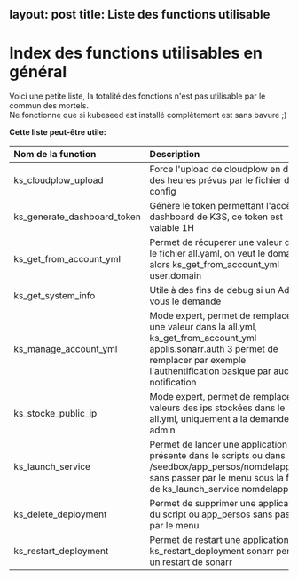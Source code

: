 layout: post
title: Liste des functions utilisable
---
# Index des functions utilisables en général

Voici une petite liste, la totalité des fonctions n'est pas utilisable par le commun des mortels.<br>
Ne fonctionne que si kubeseed est installé complètement est sans bavure ;)

**__Cette liste peut-être utile:__**

| Nom de la function          | Description |
|:----------------------------|:------------|
| ks_cloudplow_upload         | Force l'upload de cloudplow en dehors des heures prévus par le fichier de config |
| ks_generate_dashboard_token | Génère le token permettant l'accès au dashboard de K3S, ce token est valable 1H |
| ks_get_from_account_yml     | Permet de récuperer une valeur dans le fichier all.yaml, on veut le domaine alors ks_get_from_account_yml user.domain |
| ks_get_system_info          | Utile à des fins de debug si un Admin vous le demande |
| ks_manage_account_yml       | Mode expert, permet de remplacer une valeur dans la all.yml, ks_get_from_account_yml applis.sonarr.auth 3 permet de remplacer par exemple l'authentification basique par aucune notification |
| ks_stocke_public_ip         | Mode expert, permet de remplacer les valeurs des ips stockées dans le all.yml, uniquement a la demande d'un admin |
| ks_launch_service           | Permet de lancer une application présente dans le scripts ou dans /seedbox/app_persos/nomdelappli.yml sans passer par le menu sous la forme de ks_launch_service nomdelappli |
| ks_delete_deployment        | Permet de supprimer une application du script ou app_persos sans passer par le menu |
| ks_restart_deployment       | Permet de restart une application, ks_restart_deployment sonarr permet un restart de sonarr |
